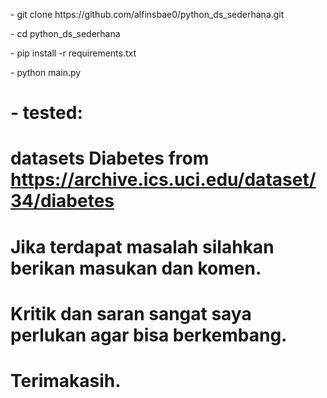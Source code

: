 <p> - git clone https://github.com/alfinsbae0/python_ds_sederhana.git </p>
<p> - cd python_ds_sederhana </p> 
<p> - pip install -r requirements.txt </p>
<p> - python main.py </p>

#

# - tested:
#   datasets Diabetes from https://archive.ics.uci.edu/dataset/34/diabetes

#

# Jika terdapat masalah silahkan berikan masukan dan komen.
# Kritik dan saran sangat saya perlukan agar bisa berkembang.
# Terimakasih.
